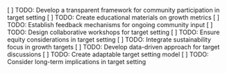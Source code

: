 [ ] TODO: Develop a transparent framework for community participation in target setting
[ ] TODO: Create educational materials on growth metrics
[ ] TODO: Establish feedback mechanisms for ongoing community input
[ ] TODO: Design collaborative workshops for target setting
[ ] TODO: Ensure equity considerations in target setting
[ ] TODO: Integrate sustainability focus in growth targets
[ ] TODO: Develop data-driven approach for target discussions
[ ] TODO: Create adaptable target setting model
[ ] TODO: Consider long-term implications in target setting